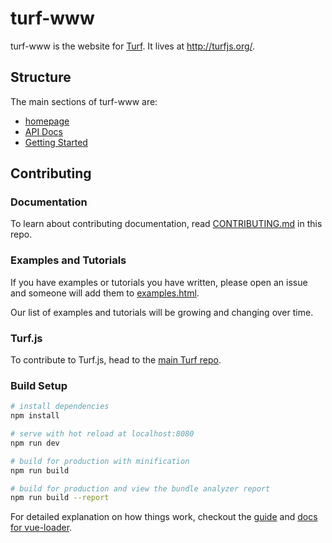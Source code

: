turf-www
========

turf-www is the website for [Turf](http://github.com/turfjs/turf). It lives at http://turfjs.org/.

## Structure

The main sections of turf-www are:

- [homepage](http://turfjs.org)
- [API Docs](http://turfjs.org/docs)
- [Getting Started](http://turfjs.org/getting-started)

## Contributing

### Documentation

To learn about contributing documentation, read [CONTRIBUTING.md](https://github.com/Turfjs/turf-www/blob/master/CONTRIBUTING.md) in this repo.

### Examples and Tutorials

If you have examples or tutorials you have written, please open an issue and someone will add them to [examples.html](https://github.com/Turfjs/turf-www/blob/gh-pages/examples.html).

Our list of examples and tutorials will be growing and changing over time.

### Turf.js

To contribute to Turf.js, head to the [main Turf repo](https://github.com/Turfjs/turf).


### Build Setup

``` bash
# install dependencies
npm install

# serve with hot reload at localhost:8080
npm run dev

# build for production with minification
npm run build

# build for production and view the bundle analyzer report
npm run build --report
```

For detailed explanation on how things work, checkout the [guide](http://vuejs-templates.github.io/webpack/) and [docs for vue-loader](http://vuejs.github.io/vue-loader).
